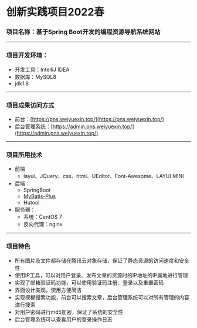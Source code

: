 # 创新实践项目2022春

### 项目名称：基于Spring Boot开发的编程资源导航系统网站

------

### 项目开发环境：

- 开发工具：IntelliJ IDEA 
- 数据库：MySQL8
- jdk1.8

------

### 项目成果访问方式

- 前台：[https://pns.weiyuexin.top/](https://pns.weiyuexin.top/)
- 后台管理系统：[https://admin.pns.weiyuexin.top/](https://admin.pns.weiyuexin.top/)

------

### 项目所用技术

- 前端
  - layui、JQuery、css、html、UEditor、Font-Awesome、LAYUI MINI
- 后端：
  - SpringBoot
  - [ MyBatis-Plus](https://baomidou.com/)
  - Hutool
- 服务器：
  - 系统：CentOS 7
  - 反向代理：nginx

------

### 项目特色

- 所有图片及文件都存储在腾讯云对象存储，保证了静态资源的访问速度和安全性
- 使用IP工具，可以对用户登录、发布文章的资源时的IP地址的IP属地进行管理
- 实现了邮箱验证码功能，可以使用验证码注册、登录以及重置密码
- 界面设计美观，使用方便简洁
- 实现模糊搜索功能，前台可以搜索文章，后台管理系统可以对所有管理的内容进行搜索
- 对用户密码进行md5加密，保证了系统的安全性
- 后台管理系统可以查看用户的登录操作日志
